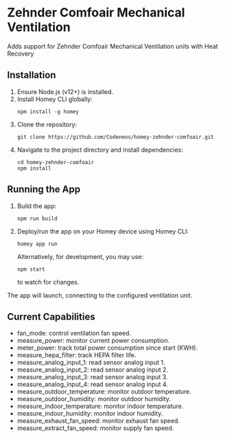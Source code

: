 # Zehnder Comfoair Mechanical Ventilation

Adds support for Zehnder Comfoair Mechanical Ventilation units with Heat Recovery

## Installation

1. Ensure Node.js (v12+) is installed.
2. Install Homey CLI globally:
   ```
   npm install -g homey
   ```
3. Clone the repository:
   ```
   git clone https://github.com/Codeneos/homey-zehnder-comfoair.git
   ```
4. Navigate to the project directory and install dependencies:
   ```
   cd homey-zehnder-comfoair
   npm install
   ```

## Running the App

1. Build the app:
   ```
   npm run build
   ```
2. Deploy/run the app on your Homey device using Homey CLI:
   ```
   homey app run
   ```
   Alternatively, for development, you may use:
   ```
   npm start
   ```  
   to watch for changes.

The app will launch, connecting to the configured ventilation unit.

## Current Capabilities

- fan_mode: control ventilation fan speed.
- measure_power: monitor current power consumption.
- meter_power: track total power consumption since start (KWH).
- measure_hepa_filter: track HEPA filter life.
- measure_analog_input_1: read sensor analog input 1.
- measure_analog_input_2: read sensor analog input 2.
- measure_analog_input_3: read sensor analog input 3.
- measure_analog_input_4: read sensor analog input 4.
- measure_outdoor_temperature: monitor outdoor temperature.
- measure_outdoor_humidity: monitor outdoor humidity.
- measure_indoor_temperature: monitor indoor temperature.
- measure_indoor_humidity: monitor indoor humidity.
- measure_exhaust_fan_speed: monitor exhaust fan speed.
- measure_extract_fan_speed: monitor supply fan speed.
